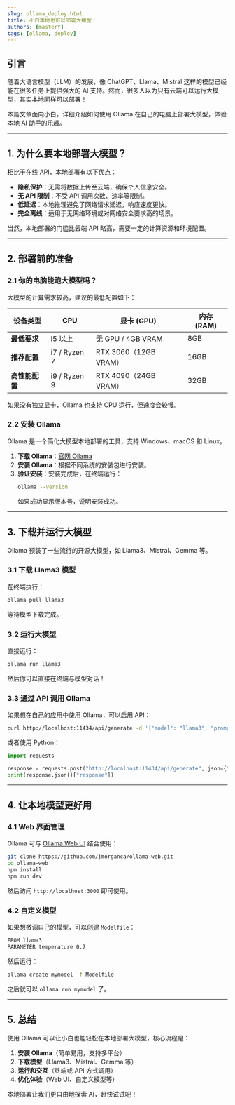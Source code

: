 ```yaml
---
slug: ollama_deploy.html
title: 小白本地也可以部署大模型！
authors: [masterY]
tags: [ollama, deploy]
---
```


## 引言

随着大语言模型（LLM）的发展，像 ChatGPT、Llama、Mistral 这样的模型已经能在很多任务上提供强大的 AI 支持。然而，很多人以为只有云端可以运行大模型，其实本地同样可以部署！

本篇文章面向小白，详细介绍如何使用 Ollama 在自己的电脑上部署大模型，体验本地 AI 助手的乐趣。

---

## 1. 为什么要本地部署大模型？

相比于在线 API，本地部署有以下优点：

- **隐私保护**：无需将数据上传至云端，确保个人信息安全。
- **无 API 限制**：不受 API 调用次数、速率等限制。
- **低延迟**：本地推理避免了网络请求延迟，响应速度更快。
- **完全离线**：适用于无网络环境或对网络安全要求高的场景。

当然，本地部署的门槛比云端 API 略高，需要一定的计算资源和环境配置。

---

## 2. 部署前的准备

### 2.1 你的电脑能跑大模型吗？

大模型的计算需求较高，建议的最低配置如下：

| 设备类型 | CPU | 显卡 (GPU) | 内存 (RAM) |
|----------|-----------------|------------------|------------|
| **最低要求** | i5 以上 | 无 GPU / 4GB VRAM | 8GB |
| **推荐配置** | i7 / Ryzen 7 | RTX 3060（12GB VRAM）| 16GB |
| **高性能配置** | i9 / Ryzen 9 | RTX 4090（24GB VRAM）| 32GB |

如果没有独立显卡，Ollama 也支持 CPU 运行，但速度会较慢。

### 2.2 安装 Ollama

Ollama 是一个简化大模型本地部署的工具，支持 Windows、macOS 和 Linux。

1. **下载 Ollama**：[官网 Ollama](https://ollama.com/) 
2. **安装 Ollama**：根据不同系统的安装包进行安装。
3. **验证安装**：安装完成后，在终端运行：
   ```sh
   ollama --version
   ```
   如果成功显示版本号，说明安装成功。

---

## 3. 下载并运行大模型

Ollama 预装了一些流行的开源大模型，如 Llama3、Mistral、Gemma 等。

### 3.1 下载 Llama3 模型

在终端执行：
```sh
ollama pull llama3
```

等待模型下载完成。

### 3.2 运行大模型

直接运行：
```sh
ollama run llama3
```

然后你可以直接在终端与模型对话！

### 3.3 通过 API 调用 Ollama

如果想在自己的应用中使用 Ollama，可以启用 API：
```sh
curl http://localhost:11434/api/generate -d '{"model": "llama3", "prompt": "你好，大模型！"}'
```

或者使用 Python：
```python
import requests

response = requests.post("http://localhost:11434/api/generate", json={"model": "llama3", "prompt": "你好，大模型！"})
print(response.json()["response"])
```

---

## 4. 让本地模型更好用

### 4.1 Web 界面管理

Ollama 可与 [Ollama Web UI](https://github.com/jmorganca/ollama-web) 结合使用：
```sh
git clone https://github.com/jmorganca/ollama-web.git
cd ollama-web
npm install
npm run dev
```

然后访问 `http://localhost:3000` 即可使用。

### 4.2 自定义模型

如果想微调自己的模型，可以创建 `Modelfile`：
```sh
FROM llama3
PARAMETER temperature 0.7
``` 
然后运行：
```sh
ollama create mymodel -f Modelfile
```
之后就可以 `ollama run mymodel` 了。

---

## 5. 总结

使用 Ollama 可以让小白也能轻松在本地部署大模型，核心流程是：

1. **安装 Ollama**（简单易用，支持多平台）
2. **下载模型**（Llama3、Mistral、Gemma 等）
3. **运行和交互**（终端或 API 方式调用）
4. **优化体验**（Web UI、自定义模型等）

本地部署让我们更自由地探索 AI，赶快试试吧！
